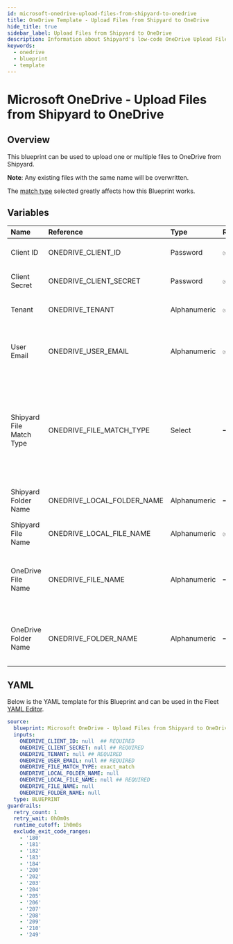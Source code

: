 ```yaml
---
id: microsoft-onedrive-upload-files-from-shipyard-to-onedrive
title: OneDrive Template - Upload Files from Shipyard to OneDrive
hide_title: true
sidebar_label: Upload Files from Shipyard to OneDrive
description: Information about Shipyard's low-code OneDrive Upload Files from Shipyard to OneDrive blueprint. Quickly upload one or multiple files to Microsoft OneDrive
keywords:
  - onedrive
  - blueprint
  - template
---
```


# Microsoft OneDrive - Upload Files from Shipyard to OneDrive



## Overview

This blueprint can be used to upload one or multiple files to OneDrive from Shipyard. 

**Note**: Any existing files with the same name will be overwritten. 

The [match type](https://www.shipyardapp.com/docs/reference/blueprint-library/match-type/) selected greatly affects how this Blueprint works.

## Variables

| Name | Reference | Type | Required | Default | Options | Description             |
|:-----|:----------|:-----|:---------|:--------|:--------|:------------------------|
| Client ID | ONEDRIVE_CLIENT_ID | Password | :white_check_mark: | - | - | The Client ID of the app created in Azure |
| Client Secret | ONEDRIVE_CLIENT_SECRET | Password | :white_check_mark: | - | - | The secret value of the app created in Azure |
| Tenant | ONEDRIVE_TENANT | Alphanumeric | :white_check_mark: | - | - | The ID of the tenant associated with the app |
| User Email | ONEDRIVE_USER_EMAIL | Alphanumeric | :white_check_mark: | - | - | The email of the user to impersonate. The user must belong to the organization/tenant |
| Shipyard File Match Type | ONEDRIVE_FILE_MATCH_TYPE | Select | :heavy_minus_sign: | `exact_match` | Exact Match: `exact_match`<br></br><br></br>Regex Match: `regex_match`<br></br><br></br> | The match type used to identify files to load |
| Shipyard Folder Name | ONEDRIVE_LOCAL_FOLDER_NAME | Alphanumeric | :heavy_minus_sign: | - | - | The optional name of the folder where the  data to load resides |
| Shipyard File Name | ONEDRIVE_LOCAL_FILE_NAME | Alphanumeric | :white_check_mark: | - | - | The name of the file(s) to load to OneDrive |
| OneDrive File Name | ONEDRIVE_FILE_NAME | Alphanumeric | :heavy_minus_sign: | - | - | The name of the file once it is loaded to OneDrive. If omitted, the original file name will be used |
| OneDrive Folder Name | ONEDRIVE_FOLDER_NAME | Alphanumeric | :heavy_minus_sign: | - | - | The optional folder to load the file(s) to. If omitted, the files will be loaded to the root directory |




## YAML

Below is the YAML template for this Blueprint and can be used in the
Fleet [YAML Editor](../../reference/fleets/yaml-editor.md).

```yaml
source:
  blueprint: Microsoft OneDrive - Upload Files from Shipyard to OneDrive
  inputs:
    ONEDRIVE_CLIENT_ID: null  ## REQUIRED
    ONEDRIVE_CLIENT_SECRET: null ## REQUIRED
    ONEDRIVE_TENANT: null ## REQUIRED
    ONEDRIVE_USER_EMAIL: null ## REQUIRED
    ONEDRIVE_FILE_MATCH_TYPE: exact_match
    ONEDRIVE_LOCAL_FOLDER_NAME: null
    ONEDRIVE_LOCAL_FILE_NAME: null ## REQUIRED
    ONEDRIVE_FILE_NAME: null
    ONEDRIVE_FOLDER_NAME: null
  type: BLUEPRINT
guardrails:
  retry_count: 1
  retry_wait: 0h0m0s
  runtime_cutoff: 1h0m0s
  exclude_exit_code_ranges:
    - '180'
    - '181'
    - '182'
    - '183'
    - '184'
    - '200'
    - '202'
    - '203'
    - '204'
    - '205'
    - '206'
    - '207'
    - '208'
    - '209'
    - '210'
    - '249'
 ```


